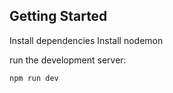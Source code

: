 ## Getting Started

Install dependencies
Install nodemon

run the development server:

```bash
npm run dev
```
